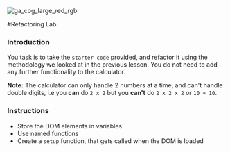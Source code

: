 ![ga_cog_large_red_rgb](https://cloud.githubusercontent.com/assets/40461/8183776/469f976e-1432-11e5-8199-6ac91363302b.png)

#Refactoring Lab

### Introduction

You task is to take the `starter-code` provided, and refactor it using the methodology we looked at in the previous lesson. You do not need to add any further functionality to the calculator.

**Note:** The calculator can only handle 2 numbers at a time, and can't handle double digits, i.e you **can** do `2 x 2` but you **can't** do `2 x 2 x 2` or `10 + 10`.

### Instructions

* Store the DOM elements in variables
* Use named functions
* Create a `setup` function, that gets called when the DOM is loaded
